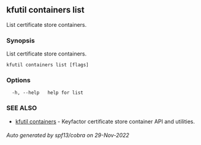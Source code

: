 ## kfutil containers list

List certificate store containers.

### Synopsis

List certificate store containers.

```
kfutil containers list [flags]
```

### Options

```
  -h, --help   help for list
```

### SEE ALSO

* [kfutil containers](kfutil_containers.md)	 - Keyfactor certificate store container API and utilities.

###### Auto generated by spf13/cobra on 29-Nov-2022
